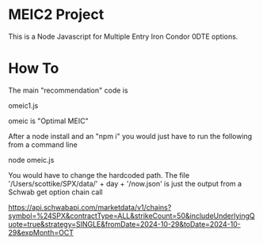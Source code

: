# MEIC2 Project

This is a Node Javascript for Multiple Entry Iron Condor 0DTE options.


# How To

The main "recommendation" code is

omeic1.js

omeic is "Optimal <credit> MEIC"

After a node install and an "npm i" you would just have to run the following from a command line

node omeic.js

You would have to change the hardcoded path.
The file  '/Users/scottike/SPX/data/' + day + '/now.json' is just the output from a Schwab get option chain call

https://api.schwabapi.com/marketdata/v1/chains?symbol=%24SPX&contractType=ALL&strikeCount=50&includeUnderlyingQuote=true&strategy=SINGLE&fromDate=2024-10-29&toDate=2024-10-29&expMonth=OCT


